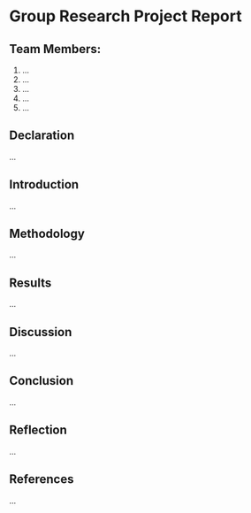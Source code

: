# Group Research Project Report

## Team Members:
1. ...
2. ... 
3. ... 
4. ... 
5. ... 

## Declaration
...

## Introduction
...

## Methodology
... 

## Results
... 

## Discussion
... 

## Conclusion
... 

## Reflection
... 

## References
... 
